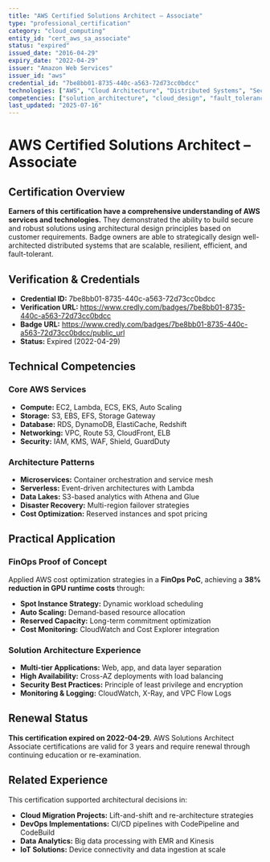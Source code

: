 ```yaml
---
title: "AWS Certified Solutions Architect – Associate"
type: "professional_certification"
category: "cloud_computing"
entity_id: "cert_aws_sa_associate"
status: "expired"
issued_date: "2016-04-29"
expiry_date: "2022-04-29"
issuer: "Amazon Web Services"
issuer_id: "aws"
credential_id: "7be8bb01-8735-440c-a563-72d73cc0bdcc"
technologies: ["AWS", "Cloud Architecture", "Distributed Systems", "Security", "Scalability"]
competencies: ["solution_architecture", "cloud_design", "fault_tolerance", "cost_optimization"]
last_updated: "2025-07-16"
---
```


# AWS Certified Solutions Architect – Associate

## Certification Overview

**Earners of this certification have a comprehensive understanding of AWS services and technologies.** They demonstrated the ability to build secure and robust solutions using architectural design principles based on customer requirements. Badge owners are able to strategically design well-architected distributed systems that are scalable, resilient, efficient, and fault-tolerant.

## Verification & Credentials

- **Credential ID:** 7be8bb01-8735-440c-a563-72d73cc0bdcc
- **Verification URL:** <https://www.credly.com/badges/7be8bb01-8735-440c-a563-72d73cc0bdcc>
- **Badge URL:** <https://www.credly.com/badges/7be8bb01-8735-440c-a563-72d73cc0bdcc/public_url>
- **Status:** Expired (2022-04-29)

## Technical Competencies

### Core AWS Services

- **Compute:** EC2, Lambda, ECS, EKS, Auto Scaling
- **Storage:** S3, EBS, EFS, Storage Gateway
- **Database:** RDS, DynamoDB, ElastiCache, Redshift
- **Networking:** VPC, Route 53, CloudFront, ELB
- **Security:** IAM, KMS, WAF, Shield, GuardDuty

### Architecture Patterns

- **Microservices:** Container orchestration and service mesh
- **Serverless:** Event-driven architectures with Lambda
- **Data Lakes:** S3-based analytics with Athena and Glue
- **Disaster Recovery:** Multi-region failover strategies
- **Cost Optimization:** Reserved instances and spot pricing

## Practical Application

### FinOps Proof of Concept

Applied AWS cost optimization strategies in a **FinOps PoC**, achieving a **38% reduction in GPU runtime costs** through:

- **Spot Instance Strategy:** Dynamic workload scheduling
- **Auto Scaling:** Demand-based resource allocation
- **Reserved Capacity:** Long-term commitment optimization
- **Cost Monitoring:** CloudWatch and Cost Explorer integration

### Solution Architecture Experience

- **Multi-tier Applications:** Web, app, and data layer separation
- **High Availability:** Cross-AZ deployments with load balancing
- **Security Best Practices:** Principle of least privilege and encryption
- **Monitoring & Logging:** CloudWatch, X-Ray, and VPC Flow Logs

## Renewal Status

**This certification expired on 2022-04-29.** AWS Solutions Architect Associate certifications are valid for 3 years and require renewal through continuing education or re-examination.

## Related Experience

This certification supported architectural decisions in:

- **Cloud Migration Projects:** Lift-and-shift and re-architecture strategies
- **DevOps Implementations:** CI/CD pipelines with CodePipeline and CodeBuild
- **Data Analytics:** Big data processing with EMR and Kinesis
- **IoT Solutions:** Device connectivity and data ingestion at scale
